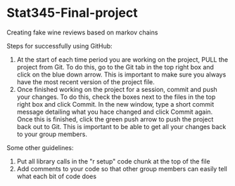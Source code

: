 # Stat345-Final-project
Creating fake wine reviews based on markov chains

Steps for successfully using GitHub:
1. At the start of each time period you are working on the project, PULL the project from Git. 
  To do this, go to the Git tab in the top right box and click on the blue down arrow.
  This is important to make sure you always have the most recent version of the project file.
2. Once finished working on the project for a session, commit and push your changes.
  To do this, check the boxes next to the files in the top right box and click Commit. In the new window, type a short commit message detailing what you hace changed and click Commit again. Once this is finished, click the green push arrow to push the project back out to Git. 
  This is important to be able to get all your changes back to your group members.
  
Some other guidelines:
1. Put all library calls in the "r setup" code chunk at the top of the file
2. Add comments to your code so that other group members can easily tell what each bit of code does